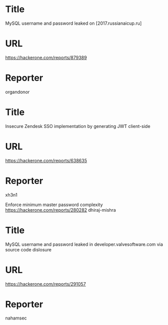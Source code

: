 # Title
MySQL username and password leaked on [2017.russianaicup.ru]
# URL 
https://hackerone.com/reports/879389
# Reporter 
organdonor

# Title
Insecure Zendesk SSO implementation by generating JWT client-side
# URL 
https://hackerone.com/reports/638635
# Reporter 
xh3n1

Enforce minimum master password complexity
https://hackerone.com/reports/280282
dhiraj-mishra
# Title
MySQL username and password leaked in developer.valvesoftware.com via source code dislosure
# URL 
https://hackerone.com/reports/291057
# Reporter 
nahamsec

